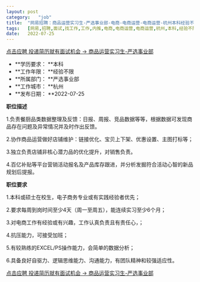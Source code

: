 ```yaml
---
layout:	post
category:	"job"
title:	"网易招聘：商品运营实习生-严选事业部-电商-电商运营-电商运营-杭州本科经验不限"
tags:	[网易,招聘,面试,找工作,工作,内推,电商,电商运营,电商运营,杭州,本科,经验不限]
date:	2022-07-25
---
```


[点击应聘 投递简历就有面试机会 ->  商品运营实习生-严选事业部](http://mobile.bole.netease.com/bole/boleDetail?id=41587&employeeId=346f03c3cda5f04c&key=all)



- **学历要求： **本科
- **工作年限： **经验不限
- **所属部门： **严选事业部
- **工作城市： **杭州
- **发布日期： **2022-07-25



**职位描述**

1.负责餐厨品类数据整理及反馈：日报、周报、竞品数据等等，根据数据可发现商品存在问题及异常情况并及时作出反馈。

2.协作商品运营做好店铺维护：链接优化、宝贝上下架、优惠设置、主图打标等；

3.独立负责店铺非核心潜力品的优化提升，对销售负责。

4.百亿补贴等平台营销活动报名及产品库存跟进，并分析发掘符合活动心智的新品规划后提报。



**职位要求**

1.本科或硕士在校生，电子商务专业或有实践经验者优先；

2.要求每周到岗时间至少4天（周一至周五），能连续实习至少6个月；

3.对电商工作有经验或有兴趣，工作认真负责且有责任心，；

4.抗压能力，可接受加班；

5.有较熟练的EXCEL/PS操作能力，会简单的数据分析；

6.具备良好自驱力、逻辑思维能力、沟通能力，有团队精神和较强适应性。



[点击应聘 投递简历就有面试机会 ->  商品运营实习生-严选事业部](http://mobile.bole.netease.com/bole/boleDetail?id=41587&employeeId=346f03c3cda5f04c&key=all)